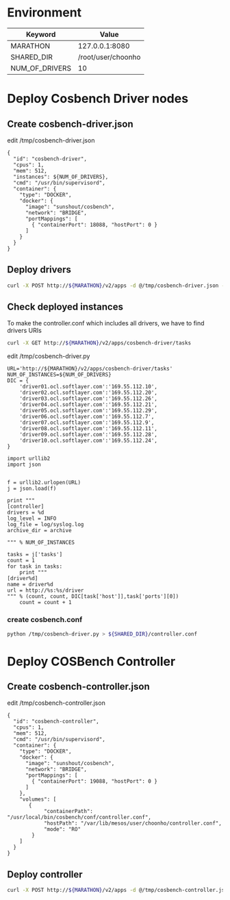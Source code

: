 # Environment

Keyword | Value
----    | -----
MARATHON| 127.0.0.1:8080
SHARED_DIR | /root/user/choonho
NUM_OF_DRIVERS | 10


# Deploy Cosbench Driver nodes

## Create cosbench-driver.json

edit /tmp/cosbench-driver.json
~~~text
{
  "id": "cosbench-driver",
  "cpus": 1,
  "mem": 512,
  "instances": ${NUM_OF_DRIVERS},
  "cmd": "/usr/bin/supervisord",
  "container": {
    "type": "DOCKER",
    "docker": {
      "image": "sunshout/cosbench",
      "network": "BRIDGE",
      "portMappings": [
        { "containerPort": 18088, "hostPort": 0 }
      ]
    }
  }
}
~~~

## Deploy drivers

~~~bash
curl -X POST http://${MARATHON}/v2/apps -d @/tmp/cosbench-driver.json -H "Content-type: application/json"
~~~

## Check deployed instances

To make the controller.conf which includes all drivers,
we have to find drivers URIs

~~~bash
curl -X GET http://${MARATHON}/v2/apps/cosbench-driver/tasks
~~~

edit /tmp/cosbench-driver.py

~~~text
URL='http://${MARATHON}/v2/apps/cosbench-driver/tasks'
NUM_OF_INSTANCES=${NUM_OF_DRIVERS}
DIC = {
    'driver01.ocl.softlayer.com':'169.55.112.10',
    'driver02.ocl.softlayer.com':'169.55.112.20',
    'driver03.ocl.softlayer.com':'169.55.112.26',
    'driver04.ocl.softlayer.com':'169.55.112.21',
    'driver05.ocl.softlayer.com':'169.55.112.29',
    'driver06.ocl.softlayer.com':'169.55.112.7',
    'driver07.ocl.softlayer.com':'169.55.112.9',
    'driver08.ocl.softlayer.com':'169.55.112.11',
    'driver09.ocl.softlayer.com':'169.55.112.28',
    'driver10.ocl.softlayer.com':'169.55.112.24',
}

import urllib2
import json


f = urllib2.urlopen(URL)
j = json.load(f)

print """
[controller]
drivers = %d
log_level = INFO
log_file = log/syslog.log
archive_dir = archive

""" % NUM_OF_INSTANCES

tasks = j['tasks']
count = 1
for task in tasks:
    print """
[driver%d]
name = driver%d
url = http://%s:%s/driver
""" % (count, count, DIC[task['host']],task['ports'][0])
    count = count + 1
~~~

### create cosbench.conf

~~~bash
python /tmp/cosbench-driver.py > ${SHARED_DIR}/controller.conf
~~~ 


# Deploy COSBench Controller

## Create cosbench-controller.json

edit /tmp/cosbench-controller.json
~~~text
{
  "id": "cosbench-controller",
  "cpus": 1,
  "mem": 512,
  "cmd": "/usr/bin/supervisord",
  "container": {
    "type": "DOCKER",
    "docker": {
      "image": "sunshout/cosbench",
      "network": "BRIDGE",
      "portMappings": [
        { "containerPort": 19088, "hostPort": 0 }
      ]
    },
    "volumes": [
       {
            "containerPath": "/usr/local/bin/cosbench/conf/controller.conf",
            "hostPath": "/var/lib/mesos/user/choonho/controller.conf",
            "mode": "RO"
        }
    ]
  }
}
~~~

## Deploy controller

~~~bash
curl -X POST http://${MARATHON}/v2/apps -d @/tmp/cosbench-controller.json -H "Content-type: application/json"
~~~

